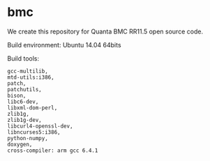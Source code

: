 # bmc
We create this repository for Quanta BMC RR11.5 open source code.

Build environment: Ubuntu 14.04 64bits

Build tools:

    gcc-multilib,
    mtd-utils:i386,
    patch,
    patchutils,
    bison,
    libc6-dev,
    libxml-dom-perl,
    zlib1g,
    zlib1g-dev,
    libcurl4-openssl-dev,
    libncurses5:i386,
    python-numpy,
    doxygen,
    cross-compiler: arm gcc 6.4.1
